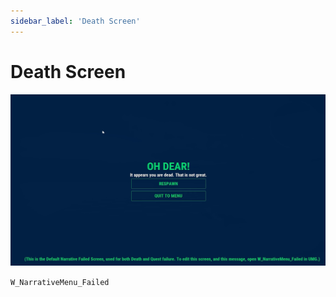 ```yaml
---
sidebar_label: 'Death Screen'
---
```


# Death Screen

![death-screen.png](..%2F..%2F..%2Fstatic%2Fimg%2Fpro%2Fui%2Fdeath-screen.png)

`W_NarrativeMenu_Failed`

